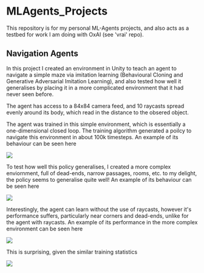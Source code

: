 # MLAgents_Projects
This repository is for my personal ML-Agents projects, and also acts as a testbed for work I am doing with OxAI (see 'vrai' repo).

## Navigation Agents

In this project I created an environment in Unity to teach an agent to navigate a simple maze via imitation learning (Behavioural Cloning and Generative Adversarial Imitation Learning), and also tested how well it generalises by placing it in a more complicated environment that it had never seen before.

The agent has access to a 84x84 camera feed, and 10 raycasts spread evenly around its body, which read in the distance to the obsered object.

The agent was trained in this simple environment, which is essentially a one-dimensional closed loop. The training algorithm generated a poilcy to navigate this environment in about 100k timesteps. An example of its behaviour can be seen here

![](https://media.giphy.com/media/UqAPowf0hwU4Z0chQN/giphy.gif)

To test how well this policy generalises, I created a more complex enviornment, full of dead-ends, narrow passages, rooms, etc. to my delight, the policy seems to generalise quite well! An example of its behaviour can be seen here

![](https://media.giphy.com/media/fXu93GBEhoeneGAfkr/giphy.gif)

Interestingly, the agent can learn without the use of raycasts, however it's performance suffers, particularly near corners and dead-ends, unlike for the agent with raycasts. An example of its performance in the more complex environment can be seen here

![](https://media.giphy.com/media/W1OFu87rwkb1ADtn6J/giphy.gif)


This is surprising, given the similar training statistics

![](https://i.imgur.com/d32BXrE.png)
